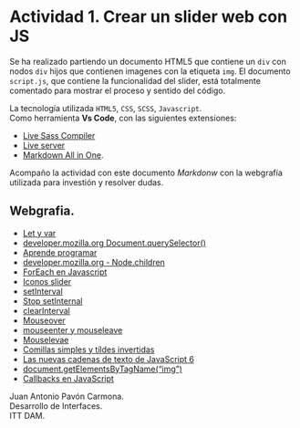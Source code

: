 # Actividad 1. Crear un slider web con JS
Se ha realizado partiendo un documento HTML5 que contiene un `div` con nodos `div` hijos que contienen imagenes con la etiqueta `img`. El documento `script.js`, que contiene la funcionalidad del slider, está totalmente comentado para mostrar el proceso y sentido del código.

La tecnología utilizada `HTML5`, `CSS`, `SCSS`, `Javascript`.  
Como herramienta **Vs Code**, con las siguientes extensiones:
- [Live Sass Compiler](https://marketplace.visualstudio.com/items?itemName=ritwickdey.live-sass)
- [Live server](https://marketplace.visualstudio.com/items?itemName=ritwickdey.LiveServer)
- [Markdown All in One](https://marketplace.visualstudio.com/items?itemName=yzhang.markdown-all-in-one).

Acompaño la actividad con este documento *Markdonw* con la webgrafía utilizada para investión y resolver dudas.

## Webgrafia.
- [Let y var](https://victorroblesweb.es/2016/08/27/diferencia-let-var-es6-typescript/)
- [developer.mozilla.org Document.querySelector()](https://developer.mozilla.org/es/docs/Web/API/Document/querySelector)
- [Aprende programar](https://www.aprenderaprogramar.com/index.php?option=com_content&view=article&id=803:javascript-childnodes-parentnode-firstchild-last-nextsibling-childrenlength-childelementcount-cu01125e&catid=78&Itemid=206)
- [developer.mozilla.org - Node.children](https://developer.mozilla.org/es/docs/Web/API/ParentNode/children)
- [ForEach en Javascript](https://es.stackoverflow.com/questions/17640/for-each-en-javascript/17645)
- [Iconos slider](https://codepen.io/saeedalipoor/pen/NPyeog)
- [setInterval](https://developer.mozilla.org/es/docs/Web/API/WindowTimers/setInterval)
- [Stop setInternal](https://stackoverflow.com/questions/109086/stop-setinterval-call-in-javascript)
- [clearInterval](https://developer.mozilla.org/es/docs/Web/API/WindowTimers/clearInterval)
- [Mouseover](https://stackoverflow.com/questions/3966273/an-if-mouseover-or-a-do-while-mouseover-in-javascript-jquery)
- [mouseenter y mouseleave](https://stackoverflow.com/questions/15280531/how-to-detect-mousein-and-mouseleave-in-pure-javascript)
- [Mouselevae](https://developer.mozilla.org/es/docs/Web/API/Element/mouseleave_event)
- [Comillas simples y tíldes invertidas](https://es.stackoverflow.com/questions/106091/qu%C3%A9-diferencia-hay-entre-comillas-simples-y-tildes-invertidas-backquote-ba)
- [Las nuevas cadenas de texto de JavaScript 6](https://uniwebsidad.com/tutoriales/las-nuevas-cadenas-de-texto-de-javascript-6)
- [document.getElementsByTagName(“img”)](https://stackoverflow.com/questions/5813317/document-getelementsbytagnameimg-vs-document-getelementbyidtestimg)
- [Callbacks en JavaScript](https://medium.com/@anamartinezaguilar/callbacks-en-javascript-8deeca9824b4)

Juan Antonio Pavón Carmona.  
Desarrollo de Interfaces.  
ITT DAM.